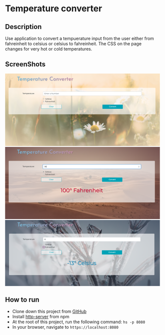 # Temperature converter

## Description

Use application to convert a tempuerature input from the user either from fahreinheit to celsius or celsius to fahreinheit. The CSS on the page changes for very hot or cold temperatures. 

## ScreenShots
![temperature converter on load](https://raw.githubusercontent.com/aclai4067/jsTempConverter/master/screenshots/temp-converter-load.png)
![temperature converter hot temperature](https://raw.githubusercontent.com/aclai4067/jsTempConverter/master/screenshots/temp-converter-hot.png)
![temperature converter cold temperature](https://raw.githubusercontent.com/aclai4067/jsTempConverter/master/screenshots/temp-converter-cold.png)


## How to run
* Clone down this project from [GitHub](https://github.com/aclai4067/jsTempConverter)
* Install [http-server](https://npmjs.com/package/http-server) from npm
* At the root of this project, run the following command: `hs -p 8080`
* In your browser, navigate to `https://localhost:8080`